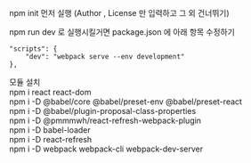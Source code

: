 npm init 먼저 실행 (Author , License 만 입력하고 그 외 건너뛰기)

npm run dev 로 실행시킬거면 package.json 에 아래 항목 수정하기<br/>
```
"scripts": {
    "dev": "webpack serve --env development"
},
```

모듈 설치 <br/>
npm i react react-dom <br/>
npm i -D @babel/core @babel/preset-env @babel/preset-react <br/>
npm i -D @babel/plugin-proposal-class-properties <br/>
npm i -D @pmmmwh/react-refresh-webpack-plugin <br/>
npm i -D babel-loader <br/>
npm i -D react-refresh <br/>
npm i -D webpack webpack-cli webpack-dev-server <br/>
